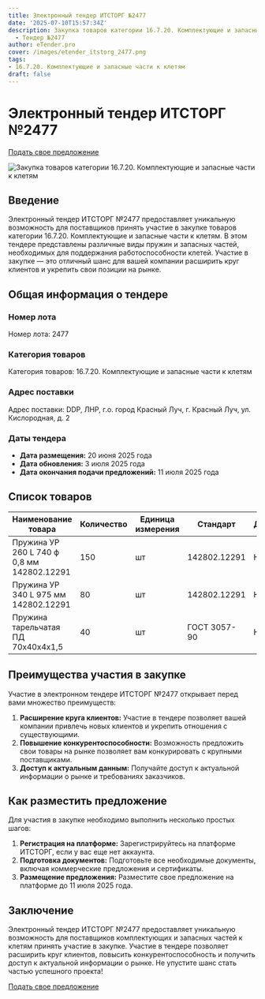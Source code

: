```yaml
---
title: Электронный тендер ИТСТОРГ №2477
date: '2025-07-10T15:57:34Z'
description: Закупка товаров категории 16.7.20. Комплектующие и запасные части к клетям
  - Тендер №2477
author: eTender.pro
cover: /images/etender_itstorg_2477.png
tags:
- 16.7.20. Комплектующие и запасные части к клетям
draft: false
---
```

# Электронный тендер ИТСТОРГ №2477

[Подать свое предложение](https://itstorg.ru/tender-2477?utm_source=etender)

![Закупка товаров категории 16.7.20. Комплектующие и запасные части к клетям](/images/etender_itstorg_2477.png)

## Введение

Электронный тендер ИТСТОРГ №2477 предоставляет уникальную возможность для поставщиков принять участие в закупке товаров категории 16.7.20. Комплектующие и запасные части к клетям. В этом тендере представлены различные виды пружин и запасных частей, необходимых для поддержания работоспособности клетей. Участие в закупке — это отличный шанс для вашей компании расширить круг клиентов и укрепить свои позиции на рынке.

## Общая информация о тендере

### Номер лота

Номер лота: 2477

### Категория товаров

Категория товаров: 16.7.20. Комплектующие и запасные части к клетям

### Адрес поставки

Адрес поставки: DDP, ЛНР, г.о. город Красный Луч, г. Красный Луч, ул. Кислородная, д. 2

### Даты тендера

- **Дата размещения:** 20 июня 2025 года
- **Дата обновления:** 3 июля 2025 года
- **Дата окончания подачи предложений:** 11 июля 2025 года

## Список товаров

| Наименование товара                                          | Количество | Единица измерения | Стандарт | Документ |
|--------------------------------------------------------------|------------|-------------------|-----------|----------|
| Пружина УР 260 L 740 ф 0,8 мм 142802.12291                  | 150        | шт               | 142802.12291 | Нет      |
| Пружина УР 340 L 975 мм 142802.12291                        | 80         | шт               | 142802.12291 | Нет      |
| Пружина тарельчатая ПД 70х40х4х1,5                          | 40         | шт               | ГОСТ 3057-90 | Нет      |

## Преимущества участия в закупке

Участие в электронном тендере ИТСТОРГ №2477 открывает перед вами множество преимуществ:

1. **Расширение круга клиентов:** Участие в тендере позволяет вашей компании привлечь новых клиентов и укрепить отношения с существующими.
2. **Повышение конкурентоспособности:** Возможность предложить свои товары на рынке позволяет вам конкурировать с крупными поставщиками.
3. **Доступ к актуальным данным:** Получайте доступ к актуальной информации о рынке и требованиях заказчиков.

## Как разместить предложение

Для участия в закупке необходимо выполнить несколько простых шагов:

1. **Регистрация на платформе:** Зарегистрируйтесь на платформе ИТСТОРГ, если у вас еще нет аккаунта.
2. **Подготовка документов:** Подготовьте все необходимые документы, включая коммерческие предложения и сертификаты.
3. **Размещение предложения:** Разместите свое предложение на платформе до 11 июля 2025 года.

## Заключение

Электронный тендер ИТСТОРГ №2477 предоставляет уникальную возможность для поставщиков комплектующих и запасных частей к клетям принять участие в закупке. Участие в тендере позволяет расширить круг клиентов, повысить конкурентоспособность и получить доступ к актуальной информации о рынке. Не упустите шанс стать частью успешного проекта!

[Подать свое предложение](https://itstorg.ru/tender-2477?utm_source=etender)